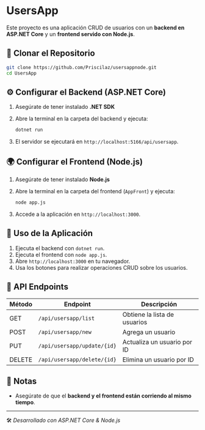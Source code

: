 # UsersApp

Este proyecto es una aplicación CRUD de usuarios con un **backend en ASP.NET Core** y un **frontend servido con Node.js**.

## 📌 Clonar el Repositorio

```sh
git clone https://github.com/Priscilaz/usersappnode.git
cd UsersApp
```

## ⚙️ Configurar el Backend (ASP.NET Core)

1. Asegúrate de tener instalado **.NET SDK** 
2. Abre la terminal en la carpeta del backend y ejecuta:

   ```sh
   dotnet run
   ```

3. El servidor se ejecutará en `http://localhost:5166/api/usersapp`.

## 🌍 Configurar el Frontend (Node.js)

1. Asegúrate de tener instalado **Node.js** 
2. Abre la terminal en la carpeta del frontend (`AppFront`) y ejecuta:

   ```sh
   node app.js
   ```

3. Accede a la aplicación en `http://localhost:3000`.

## 🚀 Uso de la Aplicación

1. Ejecuta el backend con `dotnet run`.
2. Ejecuta el frontend con `node app.js`.
3. Abre `http://localhost:3000` en tu navegador.
4. Usa los botones para realizar operaciones CRUD sobre los usuarios.

## 🔧 API Endpoints

| Método | Endpoint                          | Descripción                |
|--------|----------------------------------|----------------------------|
| GET    | `/api/usersapp/list`            | Obtiene la lista de usuarios |
| POST   | `/api/usersapp/new`             | Agrega un usuario          |
| PUT    | `/api/usersapp/update/{id}`     | Actualiza un usuario por ID |
| DELETE | `/api/usersapp/delete/{id}`     | Elimina un usuario por ID   |

## 📌 Notas

- Asegúrate de que el **backend y el frontend están corriendo al mismo tiempo**.


---
🛠️ *Desarrollado con ASP.NET Core & Node.js*
